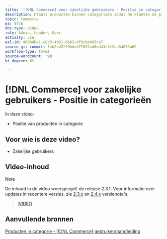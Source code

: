 ```yaml
---
title: '[!DNL Commerce] voor zakelijke gebruikers - Positie in categorieën'
description: Plaats producten binnen categorieën zodat de klanten de producten bij de bovenkant zien die u hen wilt zien.
topic: Commerce
kt: 5776
doc-type: video
role: Admin, Leader, User
activity: use
exl-id: 499b4ba1-c0b3-4961-8b03-6f8cbe965ca7
source-git-commit: 1eb2cd22f9bded77032ad0ed43c3f2ca84879a69
workflow-type: tm+mt
source-wordcount: '90'
ht-degree: 0%

---
```


# [!DNL Commerce] voor zakelijke gebruikers - Positie in categorieën

In deze video:

- Positie van producten in categorie

## Voor wie is deze video?

- Zakelijke gebruikers

## Video-inhoud

>[!NOTE]
>
>De inhoud in de video weerspiegelt de release 2.3.1. Voor informatie over updates in recentere versies, zie [ 2.3.x](https://devdocs.magento.com/guides/v2.3/release-notes/bk-release-notes.html) en [2.4.x](https://devdocs.magento.com/guides/v2.4/release-notes/bk-release-notes.html) versienota&#39;s.

>[!VIDEO](https://video.tv.adobe.com/v/36187?quality=12&learn=on)

## Aanvullende bronnen

[Producten in categorie -  [!DNL Commerce] gebruikershandleiding](https://docs.magento.com/user-guide/catalog/categories-category-products.html)
